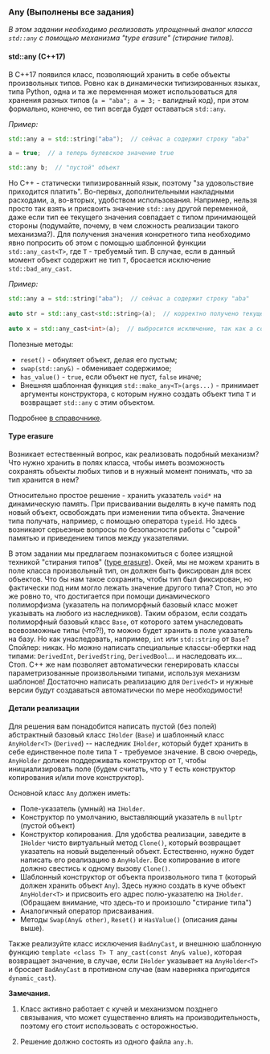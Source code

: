 ### Any (Выполнены все задания)

*В этом задании необходимо реализовать упрощенный аналог класса `std::any` с помощью механизма "type erasure" (стирание
типов).*

#### std::any (C++17)
В C++17 появился класс, позволяющий хранить в себе объекты произвольных типов. Ровно как в динамически типизированных
языках, типа Python, одна и та же переменная может использоваться для хранения разных типов (`a = "aba"; a = 3;` -
валидный код), при этом формально, конечно, ее тип всегда будет оставаться `std::any`.

*Пример:*

```c++
std::any a = std::string("aba");  // сейчас a содержит строку "aba"

a = true;  // а теперь булевское значение true

std::any b;  // "пустой" объект
```

Но C++ - статически типизированный язык, поэтому "за удовольствие приходится платить". Во-первых, дополнительными
накладными расходами, а, во-вторых, удобством использования. Например, нельзя просто так взять и присвоить значение
`std::any` другой переменной, даже если тип ее текущего значения совпадает с типом принимающей стороны (подумайте,
почему, в чем сложность реализации такого механизма?). Для получения значения конкретного типа необходимо явно попросить
об этом с помощью шаблонной функции `std::any_cast<T>`, где `T` - требуемый тип. В случае, если в данный момент объект
содержит не тип `T`, бросается исключение `std::bad_any_cast`.

*Пример:*
```c++
std::any a = std::string("aba");  // сейчас a содержит строку "aba"
    
auto str = std::any_cast<std::string>(a);  // корректно получено текущее значение   
 
auto x = std::any_cast<int>(a);  // выбросится исключение, так как a содержит не int
```

Полезные методы:
* `reset()` - обнуляет объект, делая его пустым;
* `swap(std::any&)` - обменивает содержимое;
* `has_value()` - `true`, если объект не пуст, `false` иначе;
* Внешняя шаблонная функция `std::make_any<T>(args...)` - принимает аргументы конструктора, с которым
  нужно создать объект типа `T` и возвращает `std::any` с этим объектом.

Подробнее [в справочнике](https://en.cppreference.com/w/cpp/utility/any).

#### Type erasure

Возникает естественный вопрос, как реализовать подобный механизм? Что нужно хранить в полях класса, чтобы иметь
возможность сохранять объекты любых типов и в нужный момент понимать, что за тип хранится в нем?

Относительно простое решение - хранить указатель `void*` на динамическую память. При присваивании выделять в куче память
под новый объект, освобождать при изменении типа объекта. Значение типа получать, например, с помощью оператора
`typeid`. Но здесь возникают серьезные вопросы по безопасности работы с "сырой" памятью и приведением типов между
указателями.

В этом задании мы предлагаем познакомиться с более изящной техникой "стирания типов"
([type erasure](http://www.lucadavidian.com/2019/08/26/type-erasure-in-c/)). Окей, мы не можем хранить в поле класса
произвольный тип, он должен быть фиксирован для всех объектов. Что бы нам такое сохранить, чтобы тип был фиксирован, но
фактически под ним могло лежать значение другого типа? Стоп, но это же ровно то, что достигается при помощи
динамического полиморфизма (указатель на полиморфный базовый класс может указывать на любого из наследников). Таким
образом, если создать полиморфный базовый класс `Base`, от которого затем унаследовать всевозможные типы (что?!), то
можно будет хранить в поле указатель на базу. Но как унаследовать, например, `int` или `std::string` от `Base`? Спойлер:
никак. Но можно написать специальные классы-обертки над типами: `DerivedInt`, `DerivedString`, `DerivedBool`... и
наследовать их... Стоп. C++ же нам позволяет автоматически генерировать классы параметризованные произвольными типами,
используя механизм шаблонов! Достаточно написать реализацию для `Derived<T>` и нужные версии будут создаваться
автоматически по мере необходимости!

#### Детали реализации

Для решения вам понадобится написать пустой (без полей) абстрактный базовый класс `IHolder` (`Base`) и шаблонный класс
`AnyHolder<T>` (`Derived`) -- наследник `IHolder`, который будет хранить в себе единственное поле типа `T` - требуемое
значение.  В свою очередь, `AnyHolder` должен поддерживать конструктор от `T`, чтобы инициализировать поле (будем
считать, что у `T` есть конструктор копирования и/или move конструктор).

Основной класс `Any` должен иметь:
* Поле-указатель (умный) на `IHolder`.
* Конструктор по умолчанию, выставляющий указатель в `nullptr` (пустой объект)
* Конструктор копирования. Для удобства реализации, заведите в `IHolder` чисто виртуальный метод `Clone()`,
  который возвращает указатель на новый выделенный объект. Естественно, нужно будет написать его
  реализацию в `AnyHolder`. Все копирование в итоге должно свестись к одному вызову `Clone()`.
* Шаблонный конструктор от объекта произвольного типа `T` (который должен хранить объект `Any`). Здесь
  нужно создать в куче объект `AnyHolder<T>` и присвоить его адрес полю-указателю на `IHolder`. (Обращаем внимание,
  что здесь-то и произошло "стирание типа")
* Аналогичный оператор присваивания.
* Методы `Swap(Any& other)`, `Reset()` и `HasValue()` (описания даны выше).

Также реализуйте класс исключения `BadAnyCast`, и внешнюю шаблонную функцию
`template <class T> T any_cast(const Any& value)`, которая возвращает значение, в случае, если `IHolder` указывает на
`AnyHolder<T>` и бросает `BadAnyCast` в противном случае (вам наверняка пригодится `dynamic_cast`).

**Замечания.**

1. Класс активно работает с кучей и механизмом позднего связывания, что может существенно влиять на производительность,
   поэтому его стоит использовать с осторожностью.

2. Решение должно состоять из одного файла `any.h`.

